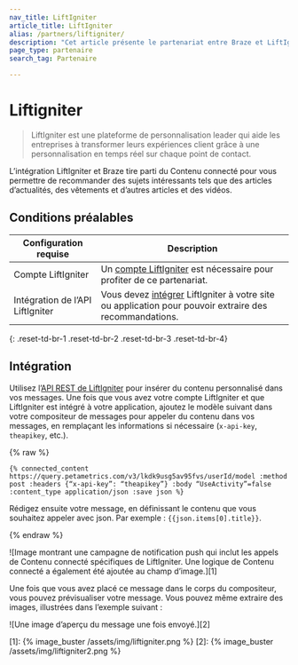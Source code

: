 ```yaml
---
nav_title: LiftIgniter
article_title: LiftIgniter
alias: /partners/liftigniter/
description: "Cet article présente le partenariat entre Braze et LiftIgniter, une plateforme de personnalisation leader qui aide les entreprises à transformer leurs expériences client."
page_type: partenaire
search_tag: Partenaire

---
```


# Liftigniter

> LiftIgniter est une plateforme de personnalisation leader qui aide les entreprises à transformer leurs expériences client grâce à une personnalisation en temps réel sur chaque point de contact.

L’intégration LiftIgniter et Braze tire parti du Contenu connecté pour vous permettre de recommander des sujets intéressants tels que des articles d’actualités, des vêtements et d’autres articles et des vidéos.

## Conditions préalables

| Configuration requise| Description|
| ---| ---|
| Compte LiftIgniter | Un [compte LiftIgniter](https://console.liftigniter.com/login) est nécessaire pour profiter de ce partenariat. |
| Intégration de l’API LiftIgniter | Vous devez [intégrer](https://support.liftigniter.com/support/solutions/articles/30000024667-api-integration-overview) LiftIgniter à votre site ou application pour pouvoir extraire des recommandations. |
{: .reset-td-br-1 .reset-td-br-2 .reset-td-br-3  .reset-td-br-4}

## Intégration

Utilisez l’[API REST de LiftIgniter](https://documenter.getpostman.com/view/2166502/liftigniter/7TFGvSV#9bdf75da-edd6-45ec-9c28-a0edefad1389) pour insérer du contenu personnalisé dans vos messages. Une fois que vous avez votre compte LiftIgniter et que LiftIgniter est intégré à votre application, ajoutez le modèle suivant dans votre compositeur de messages pour appeler du contenu dans vos messages, en remplaçant les informations si nécessaire (`x-api-key`, `theapikey`, etc.).

{% raw %}
```
{% connected_content https://query.petametrics.com/v3/lkdk9usg5av95fvs/userId/model :method post :headers {“x-api-key”: “theapikey”} :body “UseActivity”=false :content_type application/json :save json %}
```

Rédigez ensuite votre message, en définissant le contenu que vous souhaitez appeler avec json. Par exemple : `{{json.items[0].title}}`.

{% endraw %}

![Image montrant une campagne de notification push qui inclut les appels de Contenu connecté spécifiques de LiftIgniter. Une logique de Contenu connecté a également été ajoutée au champ d’image.][1]

Une fois que vous avez placé ce message dans le corps du compositeur, vous pouvez prévisualiser votre message. Vous pouvez même extraire des images, illustrées dans l’exemple suivant :

![Une image d’aperçu du message une fois envoyé.][2]

[1]: {% image_buster /assets/img/liftigniter.png %}
[2]: {% image_buster /assets/img/liftigniter2.png %}